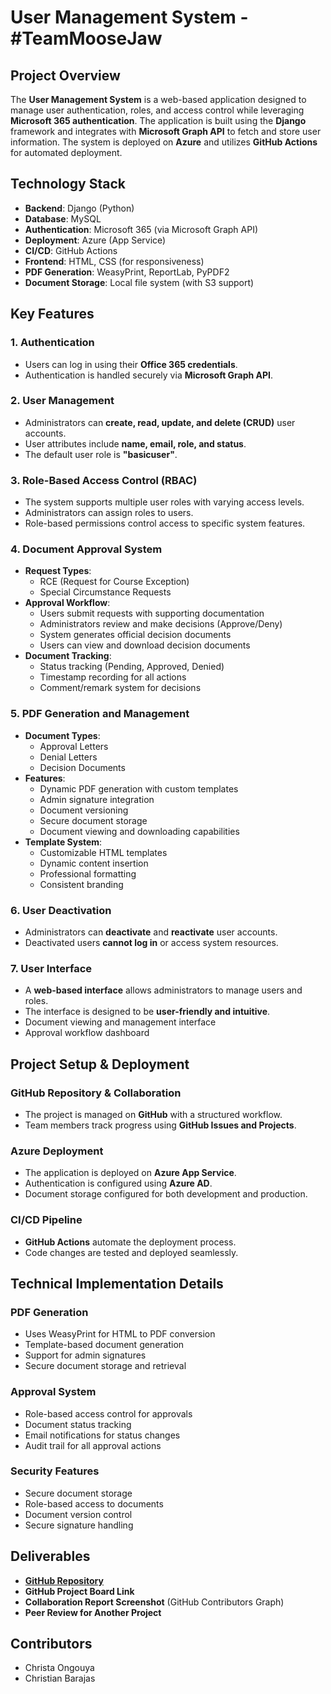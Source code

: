 # User Management System - #TeamMooseJaw

## Project Overview
The **User Management System** is a web-based application designed to manage user authentication, roles, and access 
control while leveraging **Microsoft 365 authentication**. The application is built using the **Django** framework 
and integrates with **Microsoft Graph API** to fetch and store user information. 
The system is deployed on **Azure** and utilizes **GitHub Actions** for automated deployment.

## Technology Stack
- **Backend**: Django (Python)
- **Database**: MySQL
- **Authentication**: Microsoft 365 (via Microsoft Graph API)
- **Deployment**: Azure (App Service)
- **CI/CD**: GitHub Actions
- **Frontend**: HTML, CSS (for responsiveness)
- **PDF Generation**: WeasyPrint, ReportLab, PyPDF2
- **Document Storage**: Local file system (with S3 support)

## Key Features

### 1. Authentication
- Users can log in using their **Office 365 credentials**.
- Authentication is handled securely via **Microsoft Graph API**.

### 2. User Management
- Administrators can **create, read, update, and delete (CRUD)** user accounts.
- User attributes include **name, email, role, and status**.
- The default user role is **"basicuser"**.

### 3. Role-Based Access Control (RBAC)
- The system supports multiple user roles with varying access levels.
- Administrators can assign roles to users.
- Role-based permissions control access to specific system features.

### 4. Document Approval System
- **Request Types**:
  - RCE (Request for Course Exception)
  - Special Circumstance Requests
- **Approval Workflow**:
  - Users submit requests with supporting documentation
  - Administrators review and make decisions (Approve/Deny)
  - System generates official decision documents
  - Users can view and download decision documents
- **Document Tracking**:
  - Status tracking (Pending, Approved, Denied)
  - Timestamp recording for all actions
  - Comment/remark system for decisions

### 5. PDF Generation and Management
- **Document Types**:
  - Approval Letters
  - Denial Letters
  - Decision Documents
- **Features**:
  - Dynamic PDF generation with custom templates
  - Admin signature integration
  - Document versioning
  - Secure document storage
  - Document viewing and downloading capabilities
- **Template System**:
  - Customizable HTML templates
  - Dynamic content insertion
  - Professional formatting
  - Consistent branding

### 6. User Deactivation
- Administrators can **deactivate** and **reactivate** user accounts.
- Deactivated users **cannot log in** or access system resources.

### 7. User Interface
- A **web-based interface** allows administrators to manage users and roles.
- The interface is designed to be **user-friendly and intuitive**.
- Document viewing and management interface
- Approval workflow dashboard

## Project Setup & Deployment

### GitHub Repository & Collaboration
- The project is managed on **GitHub** with a structured workflow.
- Team members track progress using **GitHub Issues and Projects**.

### Azure Deployment
- The application is deployed on **Azure App Service**.
- Authentication is configured using **Azure AD**.
- Document storage configured for both development and production.

### CI/CD Pipeline
- **GitHub Actions** automate the deployment process.
- Code changes are tested and deployed seamlessly.

## Technical Implementation Details

### PDF Generation
- Uses WeasyPrint for HTML to PDF conversion
- Template-based document generation
- Support for admin signatures
- Secure document storage and retrieval

### Approval System
- Role-based access control for approvals
- Document status tracking
- Email notifications for status changes
- Audit trail for all approval actions

### Security Features
- Secure document storage
- Role-based access to documents
- Document version control
- Secure signature handling

## Deliverables
- **[GitHub Repository](https://github.com/MooseJawTeam/TeamMooseJaw)**
- **GitHub Project Board Link**
- **Collaboration Report Screenshot** (GitHub Contributors Graph)
- **Peer Review for Another Project**

## Contributors
- Christa Ongouya
- Christian Barajas
